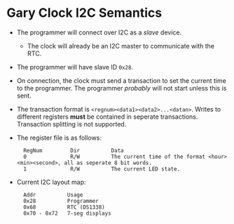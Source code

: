 Gary Clock I2C Semantics
==========================
+ The programmer will connect over I2C as a *slave* device.
    + The clock will already be an I2C master to communicate with the RTC.
+ The programmer will have slave ID `0x28`.
+ On connection, the clock must send a transaction to set the current time to the programmer. The programmer *probably* will not start unless this is sent.
+ The transaction format is `<regnum><data1><data2>...<datan>`. Writes to different registers **must** be contained in seperate transactions. Transaction splitting is not supported.
+ The register file is as follows:

        RegNum         Dir          Data
        0              R/W          The current time of the format <hour><min><second>, all as seperate 8 bit words.
        1              R/W          The current LED state.

+ Current I2C layout map:

        Addr          Usage
        0x28          Programmer
        0x68          RTC (DS1338)
        0x70 - 0x72   7-seg displays
